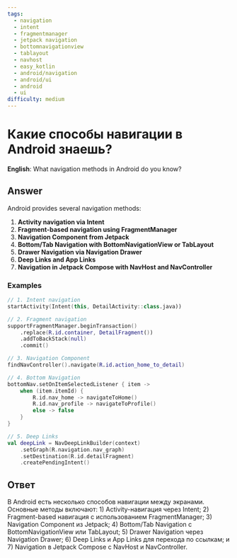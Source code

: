 ```yaml
---
tags:
  - navigation
  - intent
  - fragmentmanager
  - jetpack navigation
  - bottomnavigationview
  - tablayout
  - navhost
  - easy_kotlin
  - android/navigation
  - android/ui
  - android
  - ui
difficulty: medium
---
```


# Какие способы навигации в Android знаешь?

**English**: What navigation methods in Android do you know?

## Answer

Android provides several navigation methods:

1. **Activity navigation via Intent**
2. **Fragment-based navigation using FragmentManager**
3. **Navigation Component from Jetpack**
4. **Bottom/Tab Navigation with BottomNavigationView or TabLayout**
5. **Drawer Navigation via Navigation Drawer**
6. **Deep Links and App Links**
7. **Navigation in Jetpack Compose with NavHost and NavController**

### Examples

```kotlin
// 1. Intent navigation
startActivity(Intent(this, DetailActivity::class.java))

// 2. Fragment navigation
supportFragmentManager.beginTransaction()
    .replace(R.id.container, DetailFragment())
    .addToBackStack(null)
    .commit()

// 3. Navigation Component
findNavController().navigate(R.id.action_home_to_detail)

// 4. Bottom Navigation
bottomNav.setOnItemSelectedListener { item ->
    when (item.itemId) {
        R.id.nav_home -> navigateToHome()
        R.id.nav_profile -> navigateToProfile()
        else -> false
    }
}

// 5. Deep Links
val deepLink = NavDeepLinkBuilder(context)
    .setGraph(R.navigation.nav_graph)
    .setDestination(R.id.detailFragment)
    .createPendingIntent()
```

## Ответ

В Android есть несколько способов навигации между экранами. Основные методы включают: 1) Activity-навигация через Intent; 2) Fragment-based навигация с использованием FragmentManager; 3) Navigation Component из Jetpack; 4) Bottom/Tab Navigation с BottomNavigationView или TabLayout; 5) Drawer Navigation через Navigation Drawer; 6) Deep Links и App Links для перехода по ссылкам; и 7) Navigation в Jetpack Compose с NavHost и NavController.

